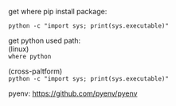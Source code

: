 get where pip install package:  

`python -c "import sys; print(sys.executable)"`

get python used path:  
(linux)  
`where python`

(cross-paltform)  
`python -c "import sys; print(sys.executable)"`

pyenv:
https://github.com/pyenv/pyenv

